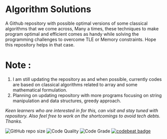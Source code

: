 # Algorithm Solutions
A Github repository with possible optimal versions of some classical algorithms that we come across, Many a times, these techniques to make program optimal and efficient comes as handy while solving the programming challenges to overcome TLE or Memory constraints. Hope this repository helps in that case.



# Note : 

1. I am still updating the repository as and when possible, currently codes are based on classical algorithms related to array and some mathematical formulation. 
2. Planning on updating repository with more programs focusing on string manipulation and data structures, greedy approach. 

_Keen learners who are interested in for this, can visit and stay tuned with repository. 
Also feel free to work on the shortcomings to avoid tech debts. Thanks._

<img alt="GitHub repo size" src="https://img.shields.io/github/repo-size/theprogrammedwords/Algorithm-Solutions-Java?style=plastic">    <img alt="Code Quality" src="https://www.code-inspector.com/project/22048/score/svg?style=plastic">    <img alt="Code Grade" src="https://www.code-inspector.com/project/22048/status/svg?style=plastic">    <a href="https://codebeat.co/projects/github-com-theprogrammedwords-algorithm-solutions-java-master"><img alt="codebeat badge" src="https://codebeat.co/badges/73ff2c90-24c8-4795-827d-59af8ba9dd30" /></a>

